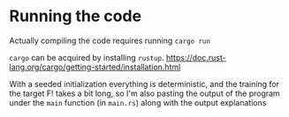# Running the code

Actually compiling the code requires running `cargo run`

`cargo` can be acquired by installing `rustup`.
https://doc.rust-lang.org/cargo/getting-started/installation.html

With a seeded initialization everything is deterministic, and the training for the target F! takes a bit long, so I'm also pasting the output of the program under the `main` function (in `main.rs`) along with the output explanations
